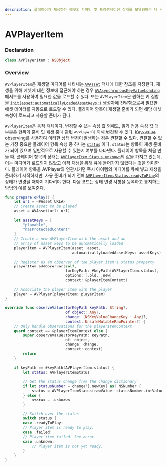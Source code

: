 ```yaml
---
description: 플레이어가 재생하는 에셋의 타이밍 및 프리젠테이션 상태를 모델링하는 데 사용되는 객체이다.
---
```


# AVPlayerItem

### Declaration

```swift
class AVPlayerItem : NSObject
```

### Overview

`AVPlayerItem`은 재생할 미디어를 나타내는 [`AVAsset`](https://developer.apple.com/documentation/avfoundation/avasset) 객체에 대한 참조를 저장한다. 재생을 위해 에셋에 대한 정보에 접근해야 하는 경우 [`AVAsynchronousKeyValueLoading`](https://developer.apple.com/documentation/avfoundation/avasynchronouskeyvalueloading) 메서드를 사용하여 필요한 값을 로드할 수 있다. 또는 `AVPlayerItem`은 원하는 키 집합을 [`init(asset:automaticallyLoadedAssetKeys:)`](https://developer.apple.com/documentation/avfoundation/avplayeritem/1387529-init) 생성자에 전달함으로써 필요한 에셋 데이터를 자동으로 로드할 수 있다. 플레이어 항목이 재생할 준비가 되면 해당 에셋 속성이 로드되고 사용할 준비가 된다.

`AVPlayerItem`은 동적 객체이다. 변경할 수 있는 속성 값 외에도, 읽기 전용 속성 값 대부분은 항목의 준비 및 재생 중에 관련 `AVPlayer`에 의해 변경될 수 있다. [Key-value observing](https://developer.apple.com/library/archive/documentation/General/Conceptual/DevPedia-CocoaCore/KVO.html#//apple_ref/doc/uid/TP40008195-CH16)를 사용하여 이러한 상태 변경이 발생하는 경우 관찰할 수 있다. 관찰할 수 있는 가장 중요한 플레이어 항목 속성 중 하나는 [`status`](https://developer.apple.com/documentation/avfoundation/avplayeritem/1389493-status) 이다. `status`는 항목이 재생 준비가 되어 있으며 일반적으로 사용할 수 있는지 여부를 나타낸다. 플레이어 항목을 처음 만들 때, 플레이어 항목의 상태는 [`AVPlayerItem.Status.unknown`](https://developer.apple.com/documentation/avfoundation/avplayeritem/status/unknown)의 값을 가지고 있는데, 이는 미디어가 로드되지 않았고 아직 재생을 위해 큐에 들어가지 않았다는 것을 의미한다. 플레이어 항목을 AVPlayer와 연관시키면 즉시 아이템의 미디어를 큐에 넣고 재생을 준비하기 시작하지만, 사용 준비가 되기 전에 [`AVPlayerItem.Status.readyToPlay`](https://developer.apple.com/documentation/avfoundation/avplayeritem/status/readytoplay)의 상태가 변경될 때까지 기다려야 한다. 다음 코드는 상태 변경 사항을 등록하고 통지하는 방법의 예를 보여준다.

```swift
func prepareToPlay() {
    let url = <#Asset URL#>
    // Create asset to be played
    asset = AVAsset(url: url)
    
    let assetKeys = [
        "playable",
        "hasProtectedContent"
    ]
    // Create a new AVPlayerItem with the asset and an
    // array of asset keys to be automatically loaded
    playerItem = AVPlayerItem(asset: asset,
                              automaticallyLoadedAssetKeys: assetKeys)
    
    // Register as an observer of the player item's status property
    playerItem.addObserver(self,
                           forKeyPath: #keyPath(AVPlayerItem.status),
                           options: [.old, .new],
                           context: &playerItemContext)
    
    // Associate the player item with the player
    player = AVPlayer(playerItem: playerItem)
}
```



```swift
override func observeValue(forKeyPath keyPath: String?,
                           of object: Any?,
                           change: [NSKeyValueChangeKey : Any]?,
                           context: UnsafeMutableRawPointer?) {
    // Only handle observations for the playerItemContext
    guard context == &playerItemContext else {
        super.observeValue(forKeyPath: keyPath,
                           of: object,
                           change: change,
                           context: context)
        return
    }
    
    if keyPath == #keyPath(AVPlayerItem.status) {
        let status: AVPlayerItemStatus
        
        // Get the status change from the change dictionary
        if let statusNumber = change?[.newKey] as? NSNumber {
            status = AVPlayerItemStatus(rawValue: statusNumber.intValue)!
        } else {
            status = .unknown
        }
        
        // Switch over the status
        switch status {
        case .readyToPlay:
        // Player item is ready to play.
        case .failed:
        // Player item failed. See error.
        case .unknown:
            // Player item is not yet ready.
        }
    }
}
```

